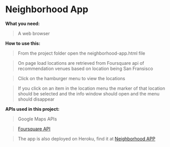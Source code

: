 # Neighborhood App

**What you need:**
 >A web browser

**How to use this:**

>From the project folder open the neighborhood-app.html file

>On page load locations are retrieved from Foursquare api of recommendation
venues based on location being San Fransisco

>Click on the hamburger menu to view the locations

>If you click on an item in the location menu the marker of that location
 should be selected and the info window should open and the menu
 should disappear

**APIs used in this project:**
> Google Maps APIs

>[Foursquare API](https://developer.foursquare.com/docs/api/venues/explore)

>The app is also deployed on Heroku, find it at
[Neighborhood APP](https://neighborhood-app.herokuapp.com/)
